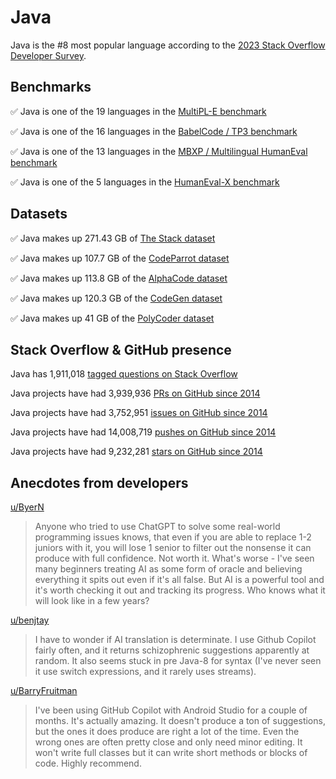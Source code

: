 # Java

Java is the #8 most popular language according to the [2023 Stack Overflow Developer Survey](https://survey.stackoverflow.co/2023/#section-most-popular-technologies-programming-scripting-and-markup-languages).

## Benchmarks

✅ Java is one of the 19 languages in the [MultiPL-E benchmark](https://blog.pearai.dev/an-introduction-to-code-llm-benchmarks-for-software-engineers/#:~:text=couple%20notable%20mentions-,4.%20MultiPL%2DE,-Creator%3A%20Northeastern)

✅ Java is one of the 16 languages in the [BabelCode / TP3 benchmark](https://blog.pearai.dev/an-introduction-to-code-llm-benchmarks-for-software-engineers/#:~:text=amazon%2Dscience/mxeval-,12.%20BabelCode%20/%20TP3,-Creator%3A%20Google)

✅ Java is one of the 13 languages in the [MBXP / Multilingual HumanEval benchmark](https://blog.pearai.dev/an-introduction-to-code-llm-benchmarks-for-software-engineers/#:~:text=11.%20MBXP%20/%20Multilingual%20HumanEval)

✅ Java is one of the 5 languages in the [HumanEval-X benchmark](https://blog.pearai.dev/an-introduction-to-code-llm-benchmarks-for-software-engineers/#:~:text=Some%20multilingual%C2%A0benchmarks-,10.%20HumanEval%2DX,-Creator%3A%20Tsinghua)

## Datasets

✅ Java makes up 271.43 GB of [The Stack dataset](https://arxiv.org/abs/2211.15533)

✅ Java makes up 107.7 GB of the [CodeParrot dataset](https://huggingface.co/datasets/codeparrot/github-code)

✅ Java makes up 113.8 GB of the [AlphaCode dataset](https://arxiv.org/abs/2203.07814)

✅ Java makes up 120.3 GB of the [CodeGen dataset](https://arxiv.org/abs/2203.13474)

✅ Java makes up 41 GB of the [PolyCoder dataset](https://arxiv.org/abs/2202.13169)

## Stack Overflow & GitHub presence

Java has 1,911,018 [tagged questions on Stack Overflow](https://stackoverflow.com/tags)

Java projects have had 3,939,936 [PRs on GitHub since 2014](https://madnight.github.io/githut/#/pull_requests/2023/3)

Java projects have had 3,752,951 [issues on GitHub since 2014](https://madnight.github.io/githut/#/issues/2023/3)

Java projects have had 14,008,719 [pushes on GitHub since 2014](https://madnight.github.io/githut/#/pushes/2023/3)

Java projects have had 9,232,281 [stars on GitHub since 2014](https://madnight.github.io/githut/#/stars/2023/3)

## Anecdotes from developers

[u/ByerN](https://www.reddit.com/r/java/comments/163eltc/comment/jy2asuq/?utm_source=share&utm_medium=web2x&context=3)
> Anyone who tried to use ChatGPT to solve some real-world programming issues knows, that even if you are able to replace 1-2 juniors with it, you will lose 1 senior to filter out the nonsense it can produce with full confidence. Not worth it. What's worse - I've seen many beginners treating AI as some form of oracle and believing everything it spits out even if it's all false. But AI is a powerful tool and it's worth checking it out and tracking its progress. Who knows what it will look like in a few years?

[u/benjtay](https://www.reddit.com/r/java/comments/16lu4wb/comment/k14rnx3/?utm_source=share&utm_medium=web2x&context=3)
> I have to wonder if AI translation is determinate. I use Github Copilot fairly often, and it returns schizophrenic suggestions apparently at random. It also seems stuck in pre Java-8 for syntax (I've never seen it use switch expressions, and it rarely uses streams).

[u/BarryFruitman](https://www.reddit.com/r/java/comments/176t5vb/comment/k4rwd2t/?utm_source=share&utm_medium=web2x&context=3)
> I've been using GitHub Copilot with Android Studio for a couple of months. It's actually amazing. It doesn't produce a ton of suggestions, but the ones it does produce are right a lot of the time. Even the wrong ones are often pretty close and only need minor editing. It won't write full classes but it can write short methods or blocks of code. Highly recommend.